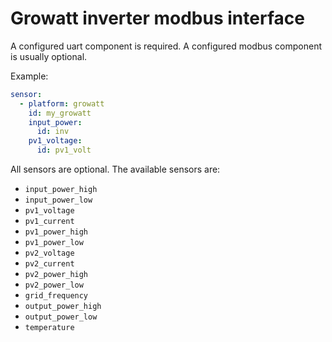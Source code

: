 # Growatt inverter modbus interface

A configured uart component is required.
A configured modbus component is usually optional.

Example:
```yaml
sensor:
  - platform: growatt
    id: my_growatt
    input_power:
      id: inv
    pv1_voltage:
      id: pv1_volt
```

All sensors are optional.  The available sensors are:
- `input_power_high`
- `input_power_low`
- `pv1_voltage`
- `pv1_current`
- `pv1_power_high`
- `pv1_power_low`
- `pv2_voltage`
- `pv2_current`
- `pv2_power_high`
- `pv2_power_low`
- `grid_frequency`
- `output_power_high`
- `output_power_low`
- `temperature`

